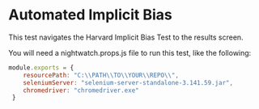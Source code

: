 # Automated Implicit Bias

This test navigates the Harvard Implicit Bias Test to the results screen.

You will need a nightwatch.props.js file to run this test, like the following:

```javascript
module.exports = {
    resourcePath: "C:\\PATH\\TO\\YOUR\\REPO\\",
    seleniumServer: "selenium-server-standalone-3.141.59.jar",
    chromedriver: "chromedriver.exe"
 }
```